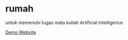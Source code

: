 # rumah

untuk memenuhi tugas mata kuliah Artificial Intelligence

<a href="http://bit.ly/HouseProjectdesain"> Demo Website </a>
